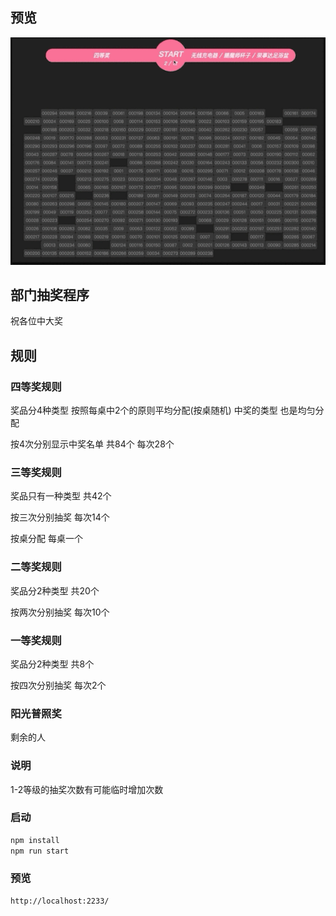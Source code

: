 ## 预览
![image](https://raw.githubusercontent.com/badagg/lottery/master/9f62e7a0ca91d4a1f1ff08f4b59a424e.GIF)

## 部门抽奖程序
祝各位中大奖

## 规则

### 四等奖规则
奖品分4种类型 按照每桌中2个的原则平均分配(按桌随机)
中奖的类型 也是均匀分配

按4次分别显示中奖名单 共84个 每次28个

### 三等奖规则
奖品只有一种类型 共42个

按三次分别抽奖 每次14个

按桌分配 每桌一个

### 二等奖规则
奖品分2种类型 共20个

按两次分别抽奖 每次10个

### 一等奖规则
奖品分2种类型 共8个

按四次分别抽奖 每次2个

### 阳光普照奖
剩余的人

### 说明
1-2等级的抽奖次数有可能临时增加次数

### 启动
```html
npm install
npm run start
```

### 预览
```html
http://localhost:2233/
```